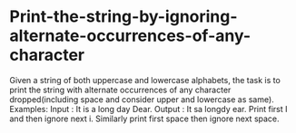 # Print-the-string-by-ignoring-alternate-occurrences-of-any-character
Given a string of both uppercase and lowercase alphabets, the task is to print the string with alternate occurrences of any character dropped(including space and consider upper and lowercase as same).  Examples:  Input : It is a long day Dear. Output : It sa longdy ear. Print first I and then ignore next i. Similarly print first space then  ignore next space.
